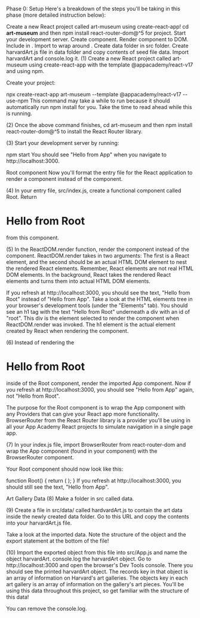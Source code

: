 Phase 0: Setup
Here's a breakdown of the steps you'll be taking in this phase (more detailed instruction below):

Create a new React project called art-museum using create-react-app!
cd __art-museum__ and then npm install react-router-dom@^5 for project.
Start your development server.
Create <Root> component.
Render <Root> component to DOM.
Include <App> in <Root>.
Import <BrowserRouter> to wrap around <App>.
Create data folder in src folder.
Create harvardArt.js file in data folder and copy contents of seed file data.
Import harvardArt and console.log it.
(1) Create a new React project called art-museum using create-react-app with the template @appacademy/react-v17 and using npm.

Create your project:

npx create-react-app art-museum --template @appacademy/react-v17 --use-npm
This command may take a while to run because it should automatically run npm install for you. Take the time to read ahead while this is running.

(2) Once the above command finishes, cd art-museum and then npm install react-router-dom@^5 to install the React Router library.

(3) Start your development server by running:

npm start
You should see "Hello from App" when you navigate to http://localhost:3000.

Root component
Now you'll format the entry file for the React application to render a <Root> component instead of the <App> component.

(4) In your entry file, src/index.js, create a functional component called Root. Return <h1>Hello from Root</h1> from this component.

(5) In the ReactDOM.render function, render the <Root> component instead of the <App> component. ReactDOM.render takes in two arguments: The first is a React element, and the second should be an actual HTML DOM element to nest the rendered React elements. Remember, React elements are not real HTML DOM elements. In the background, React takes the rendered React elements and turns them into actual HTML DOM elements.

If you refresh at http://localhost:3000, you should see the text, "Hello from Root" instead of "Hello from App". Take a look at the HTML elements tree in your browser's development tools (under the "Elements" tab). You should see an h1 tag with the text "Hello from Root" underneath a div with an id of "root". This div is the element selected to render the <Root> component when ReactDOM.render was invoked. The h1 element is the actual element created by React when rendering the <Root> component.

(6) Instead of rendering the <h1>Hello from Root</h1> inside of the Root component, render the imported App component. Now if you refresh at http://localhost:3000, you should see "Hello from App" again, not "Hello from Root".

The purpose for the Root component is to wrap the App component with any Providers that can give your React app more functionality. BrowserRouter from the React Router library is a provider you'll be using in all your App Academy React projects to simulate navigation in a single page app.

(7) In your index.js file, import BrowserRouter from react-router-dom and wrap the App component (found in your <Root> component) with the BrowserRouter component.

Your Root component should now look like this:

function Root() {
  return (
    <BrowserRouter>
      <App />
    </BrowserRouter>
  );
}
If you refresh at http://localhost:3000, you should still see the text, "Hello from App".

Art Gallery Data
(8) Make a folder in src called data.

(9) Create a file in src/data/ called hardvardArt.js to contain the art data inside the newly created data folder. Go to this URL and copy the contents into your harvardArt.js file.

Take a look at the imported data. Note the structure of the object and the export statement at the bottom of the file!

(10) Import the exported object from this file into src/App.js and name the object harvardArt. console.log the harvardArt object. Go to http://localhost:3000 and open the browser's Dev Tools console. There you should see the printed harvardArt object. The records key in that object is an array of information on Harvard's art galleries. The objects key in each art gallery is an array of information on the gallery's art pieces. You'll be using this data throughout this project, so get familiar with the structure of this data!

You can remove the console.log.
